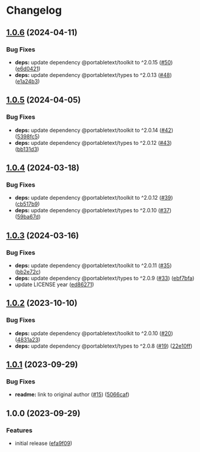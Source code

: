 # Changelog

## [1.0.6](https://github.com/portabletext/solid-portabletext/compare/v1.0.5...v1.0.6) (2024-04-11)


### Bug Fixes

* **deps:** update dependency @portabletext/toolkit to ^2.0.15 ([#50](https://github.com/portabletext/solid-portabletext/issues/50)) ([e6d0421](https://github.com/portabletext/solid-portabletext/commit/e6d0421d6877ab9cec1cba5a233c1cfdfe21d0fd))
* **deps:** update dependency @portabletext/types to ^2.0.13 ([#48](https://github.com/portabletext/solid-portabletext/issues/48)) ([e1a24b3](https://github.com/portabletext/solid-portabletext/commit/e1a24b315437d898718fc574efeb0cb8ab8e8ce0))

## [1.0.5](https://github.com/portabletext/solid-portabletext/compare/v1.0.4...v1.0.5) (2024-04-05)


### Bug Fixes

* **deps:** update dependency @portabletext/toolkit to ^2.0.14 ([#42](https://github.com/portabletext/solid-portabletext/issues/42)) ([5398fc5](https://github.com/portabletext/solid-portabletext/commit/5398fc5b2d36f2c526cf63d1f7b01e5ab5bc4feb))
* **deps:** update dependency @portabletext/types to ^2.0.12 ([#43](https://github.com/portabletext/solid-portabletext/issues/43)) ([bb131d3](https://github.com/portabletext/solid-portabletext/commit/bb131d311be2d52d9f591ba986df763239bf6ac0))

## [1.0.4](https://github.com/portabletext/solid-portabletext/compare/v1.0.3...v1.0.4) (2024-03-18)


### Bug Fixes

* **deps:** update dependency @portabletext/toolkit to ^2.0.12 ([#39](https://github.com/portabletext/solid-portabletext/issues/39)) ([cb517b9](https://github.com/portabletext/solid-portabletext/commit/cb517b9c68a8f134399aa9f141276f40a0df2580))
* **deps:** update dependency @portabletext/types to ^2.0.10 ([#37](https://github.com/portabletext/solid-portabletext/issues/37)) ([59ba67d](https://github.com/portabletext/solid-portabletext/commit/59ba67d3361935981aeec2a7b7d4fbe0dbb35575))

## [1.0.3](https://github.com/portabletext/solid-portabletext/compare/v1.0.2...v1.0.3) (2024-03-16)


### Bug Fixes

* **deps:** update dependency @portabletext/toolkit to ^2.0.11 ([#35](https://github.com/portabletext/solid-portabletext/issues/35)) ([bb2e72c](https://github.com/portabletext/solid-portabletext/commit/bb2e72cf616a96c51f7e7c164430c1b7cfd84797))
* **deps:** update dependency @portabletext/types to ^2.0.9 ([#33](https://github.com/portabletext/solid-portabletext/issues/33)) ([ebf7bfa](https://github.com/portabletext/solid-portabletext/commit/ebf7bfacc84612a0d687c5a846b412368f9a38fb))
* update LICENSE year ([ed86271](https://github.com/portabletext/solid-portabletext/commit/ed86271694b2f4ac5e8d49046ba73cf7846877e6))

## [1.0.2](https://github.com/portabletext/solid-portabletext/compare/v1.0.1...v1.0.2) (2023-10-10)


### Bug Fixes

* **deps:** update dependency @portabletext/toolkit to ^2.0.10 ([#20](https://github.com/portabletext/solid-portabletext/issues/20)) ([4831a23](https://github.com/portabletext/solid-portabletext/commit/4831a23eb7585e313b18d522d805f61539802855))
* **deps:** update dependency @portabletext/types to ^2.0.8 ([#19](https://github.com/portabletext/solid-portabletext/issues/19)) ([22e10ff](https://github.com/portabletext/solid-portabletext/commit/22e10ff86eb06cbf01294a33a5d4174cbdb20e4f))

## [1.0.1](https://github.com/portabletext/solid-portabletext/compare/v1.0.0...v1.0.1) (2023-09-29)


### Bug Fixes

* **readme:** link to original author ([#15](https://github.com/portabletext/solid-portabletext/issues/15)) ([5066caf](https://github.com/portabletext/solid-portabletext/commit/5066caf02b91c7a078e933474347e3a0986c9276))

## 1.0.0 (2023-09-29)


### Features

* initial release ([efa9f09](https://github.com/portabletext/solid-portabletext/commit/efa9f09ed2a4f6fdf7922f88dd1a7338eedd0b1e))
